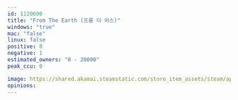 ```yaml
---
id: 1120600
title: "From The Earth (프롬 더 어스)"
windows: "true"
mac: "false"
linux: false
positive: 8
negative: 1
estimated_owners: "0 - 20000"
peak_ccu: 0

image: https://shared.akamai.steamstatic.com/store_item_assets/steam/apps/1120600/header.jpg?t=1631079087
opinions:
---
```

